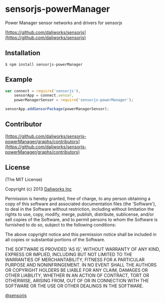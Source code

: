 # sensorjs-powerManager

Power Manager sensor networks and drivers for sensorjs

[https://github.com/daliworks/sensorjs](https://github.com/daliworks/sensorjs)

## Installation

    $ npm install sensorjs-powerManager

## Example
```js
var connect = require('sensorjs'),
    sensorApp = connect.sensor,
    powerManagerSensor = require('sensorjs-powerManager');

sensorApp.addSensorPackage(powerManagerSensor);
```

## Contributor

[https://github.com/daliworks/sensorjs-powerManager/graphs/contributors](https://github.com/daliworks/sensorjs-powerManager/graphs/contributors)

## License 

(The MIT License)

Copyright (c) 2013 [Daliworks Inc](http://www.daliworks.co.kr)

Permission is hereby granted, free of charge, to any person obtaining a copy of this software and associated documentation files (the 'Software'), to deal in the Software without restriction, including without limitation the rights to use, copy, modify, merge, publish, distribute, sublicense, and/or sell copies of the Software, and to permit persons to whom the Software is furnished to do so, subject to the following conditions:

The above copyright notice and this permission notice shall be included in all copies or substantial portions of the Software.

THE SOFTWARE IS PROVIDED 'AS IS', WITHOUT WARRANTY OF ANY KIND, EXPRESS OR IMPLIED, INCLUDING BUT NOT LIMITED TO THE WARRANTIES OF MERCHANTABILITY, FITNESS FOR A PARTICULAR PURPOSE AND NONINFRINGEMENT. IN NO EVENT SHALL THE AUTHORS OR COPYRIGHT HOLDERS BE LIABLE FOR ANY CLAIM, DAMAGES OR OTHER LIABILITY, WHETHER IN AN ACTION OF CONTRACT, TORT OR OTHERWISE, ARISING FROM, OUT OF OR IN CONNECTION WITH THE SOFTWARE OR THE USE OR OTHER DEALINGS IN THE SOFTWARE.


[@sensorjs](https://twitter.com/sensorjs)
